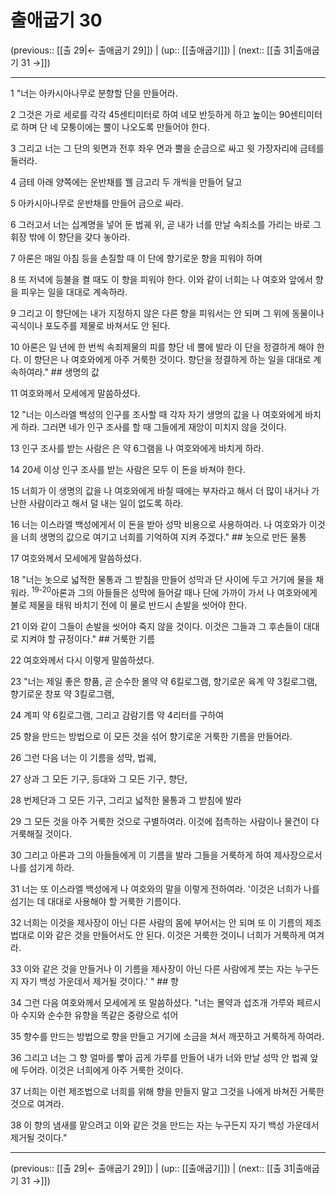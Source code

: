 # 출애굽기 30

(previous:: [[출 29|← 출애굽기 29]]) | (up:: [[출애굽기]]) | (next:: [[출 31|출애굽기 31 →]])

***




1 
"너는 아카시아나무로 분향할 단을 만들어라. 



2 
그것은 가로 세로를 각각 45센티미터로 하여 네모 반듯하게 하고 높이는 90센티미터로 하며 단 네 모퉁이에는 뿔이 나오도록 만들어야 한다. 



3 
그리고 너는 그 단의 윗면과 전후 좌우 면과 뿔을 순금으로 싸고 윗 가장자리에 금테를 둘러라. 



4 
금테 아래 양쪽에는 운반채를 꿸 금고리 두 개씩을 만들어 달고 



5 
아카시아나무로 운반채를 만들어 금으로 싸라. 



6 
그러고서 너는 십계명을 넣어 둔 법궤 위, 곧 내가 너를 만날 속죄소를 가리는 바로 그 휘장 밖에 이 향단을 갖다 놓아라. 



7 
아론은 매일 아침 등을 손질할 때 이 단에 향기로운 향을 피워야 하며 



8 
또 저녁에 등불을 켤 때도 이 향을 피워야 한다. 이와 같이 너희는 나 여호와 앞에서 향을 피우는 일을 대대로 계속하라. 



9 
그리고 이 향단에는 내가 지정하지 않은 다른 향을 피워서는 안 되며 그 위에 동물이나 곡식이나 포도주를 제물로 바쳐서도 안 된다. 



10 
아론은 일 년에 한 번씩 속죄제물의 피를 향단 네 뿔에 발라 이 단을 정결하게 해야 한다. 이 향단은 나 여호와에게 아주 거룩한 것이다. 향단을 정결하게 하는 일을 대대로 계속하여라." ## 생명의 값 



11 
여호와께서 모세에게 말씀하셨다. 



12 
"너는 이스라엘 백성의 인구를 조사할 때 각자 자기 생명의 값을 나 여호와에게 바치게 하라. 그러면 네가 인구 조사를 할 때 그들에게 재앙이 미치지 않을 것이다. 



13 
인구 조사를 받는 사람은 은 약 6그램을 나 여호와에게 바치게 하라. 



14 
20세 이상 인구 조사를 받는 사람은 모두 이 돈을 바쳐야 한다. 



15 
너희가 이 생명의 값을 나 여호와에게 바칠 때에는 부자라고 해서 더 많이 내거나 가난한 사람이라고 해서 덜 내는 일이 없도록 하라. 



16 
너는 이스라엘 백성에게서 이 돈을 받아 성막 비용으로 사용하여라. 나 여호와가 이것을 너희 생명의 값으로 여기고 너희를 기억하여 지켜 주겠다." ## 놋으로 만든 물통 



17 
여호와께서 모세에게 말씀하셨다. 



18 
"너는 놋으로 넓적한 물통과 그 받침을 만들어 성막과 단 사이에 두고 거기에 물을 채워라. <sup class="versenum">19-20</sup>아론과 그의 아들들은 성막에 들어갈 때나 단에 가까이 가서 나 여호와에게 불로 제물을 태워 바치기 전에 이 물로 반드시 손발을 씻어야 한다. 



21 
이와 같이 그들이 손발을 씻어야 죽지 않을 것이다. 이것은 그들과 그 후손들이 대대로 지켜야 할 규정이다." ## 거룩한 기름 



22 
여호와께서 다시 이렇게 말씀하셨다. 



23 
"너는 제일 좋은 향품, 곧 순수한 몰약 약 6킬로그램, 향기로운 육계 약 3킬로그램, 향기로운 창포 약 3킬로그램, 



24 
계피 약 6킬로그램, 그리고 감람기름 약 4리터를 구하여 



25 
향을 만드는 방법으로 이 모든 것을 섞어 향기로운 거룩한 기름을 만들어라. 



26 
그런 다음 너는 이 기름을 성막, 법궤, 



27 
상과 그 모든 기구, 등대와 그 모든 기구, 향단, 



28 
번제단과 그 모든 기구, 그리고 넓적한 물통과 그 받침에 발라 



29 
그 모든 것을 아주 거룩한 것으로 구별하여라. 이것에 접촉하는 사람이나 물건이 다 거룩해질 것이다. 



30 
그리고 아론과 그의 아들들에게 이 기름을 발라 그들을 거룩하게 하여 제사장으로서 나를 섬기게 하라. 



31 
너는 또 이스라엘 백성에게 나 여호와의 말을 이렇게 전하여라. '이것은 너희가 나를 섬기는 데 대대로 사용해야 할 거룩한 기름이다. 



32 
너희는 이것을 제사장이 아닌 다른 사람의 몸에 부어서는 안 되며 또 이 기름의 제조법대로 이와 같은 것을 만들어서도 안 된다. 이것은 거룩한 것이니 너희가 거룩하게 여겨라. 



33 
이와 같은 것을 만들거나 이 기름을 제사장이 아닌 다른 사람에게 붓는 자는 누구든지 자기 백성 가운데서 제거될 것이다.' " ## 향 



34 
그런 다음 여호와께서 모세에게 또 말씀하셨다. "너는 몰약과 섭조개 가루와 페르시아 수지와 순수한 유향을 똑같은 중량으로 섞어 



35 
향수를 만드는 방법으로 향을 만들고 거기에 소금을 쳐서 깨끗하고 거룩하게 하여라. 



36 
그리고 너는 그 향 얼마를 빻아 곱게 가루를 만들어 내가 너와 만날 성막 안 법궤 앞에 두어라. 이것은 너희에게 아주 거룩한 것이다. 



37 
너희는 이런 제조법으로 너희를 위해 향을 만들지 말고 그것을 나에게 바쳐진 거룩한 것으로 여겨라. 



38 
이 향의 냄새를 맡으려고 이와 같은 것을 만드는 자는 누구든지 자기 백성 가운데서 제거될 것이다."

***

(previous:: [[출 29|← 출애굽기 29]]) | (up:: [[출애굽기]]) | (next:: [[출 31|출애굽기 31 →]])
